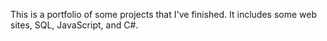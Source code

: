 This is a portfolio of some projects that I've finished. It includes some web sites, SQL, JavaScript, and C#. 

